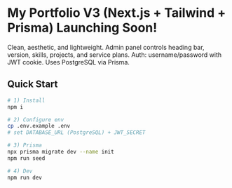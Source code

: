 # My Portfolio V3 (Next.js + Tailwind + Prisma) Launching Soon!

Clean, aesthetic, and lightweight. Admin panel controls heading bar, version, skills, projects, and service plans.
Auth: username/password with JWT cookie. Uses PostgreSQL via Prisma.

## Quick Start

```bash
# 1) Install
npm i

# 2) Configure env
cp .env.example .env
# set DATABASE_URL (PostgreSQL) + JWT_SECRET

# 3) Prisma
npx prisma migrate dev --name init
npm run seed

# 4) Dev
npm run dev
